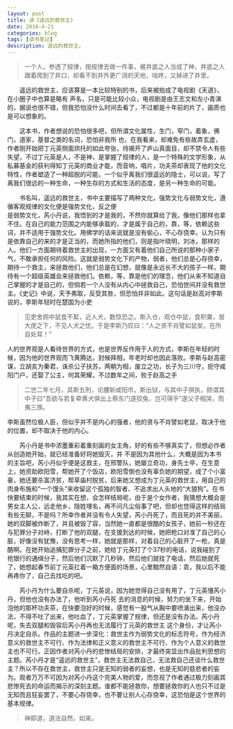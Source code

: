 ```yaml
---
layout: post
title: 读《遥远的救世主》
date: 2016-4-21
categories: blog
tags: [读书笔记]
description: 遥远的救世主。
---
```


> 一个人，参透了规律，按规律去做一件事，被井底之人当成了神，井底之人跟着爬到了井口，却看不到井外更广阔的天地，咕咚，又掉进了井里。   


&emsp;&emsp;遥远的救世主，应该算是一本比较特别的书，后来被拍成了电视剧《天道》，在小圈子中也算是略有
声名，只是可能比较小众，电视剧是由王志文和左小青演的，据说也很不错，但我恐怕没什么时间去看了，不过都是十年前的片了，画质也是可以想象的。         

&emsp;&emsp;这本书，作者想说的恐怕很多吧，但所谓文化属性，生门，窄门，着象，佛门，道家，基督之类的名词，恐怕非我所
也，在我看来，却难免有些故弄玄虚，作者刚开始把丁元英侧面烘托的如此夸张，待揭开了庐山真面目，却不禁令人有些失望，不过丁元英是人，不是神，是掌握了规律的人，是一个特殊的文学形象，从私募基金的获利得知丁元英的商业才能，而音响，唱片，功夫茶却表现了他的文化特性，作者塑造了一种超脱的可能，一个似乎离我们很遥远的隐士，可以说，写了离我们很远的一种生命，一种生存的方式和生活的态度，是另一种生命的可能。

&emsp;&emsp;书名叫，遥远的救世主，书中主要描写了两种文化，强势文化与弱势文化，遵循客观规律的文化便是强势文化，反之便      
是弱势文化，芮小丹说，我悟到的才是我的，不然你就算给了我，像他们那样也拿不住。在自己的能力范围之内能够承载的，才是属于自己的，靠，等，依赖这些词，并不适用于强势文化。用佛学的话来说就是没有偷心，不心存侥幸。认为只有是依靠自己的来的才是正当的，而她所指的他们，则是指叶晓明，刘冰，那样的人。他们一方面期待着救世主的出现，一方面又有着他们自己所说的那种小家子气，不敢承担任何的风险。这就是弱势文化下的产物，弱者，他们总是心存侥幸，期待一个救主，来拯救他们，他们总是在幻想，就像是永远长不大的孩子一样。期待有一个超级英雄会来拯救他们。依赖，等，靠是他们的理念，他们从来不知道自己掌握的才是自己的，但倘若一个人没有从内心中拯救自己，恐怕世间并没有救世主。《史记》中说，天予弗取，反受其咎，但恐怕并非如此。这句话是赵高对李斯说的，李斯年轻时在楚国为小吏

> 见吏舍厕中鼠食不絜，近人犬，数惊恐之。斯入仓，观仓中鼠，食积粟，居大庑之下，不见人犬之忧。于是李斯乃叹曰：“人之贤不肖譬如鼠矣，在所自处耳！”              

人的世界观是人看待世界的方式，也是世界反作用于人的方式，李斯在年轻的时候，因为他的世界观而飞黄腾达，封候拜相，年老时却也因此落败。李斯与赵高密谋，立胡亥为秦君，诛杀公子扶苏，两朝为相，废立之功，长子为三川守，扼守咸阳门户，还娶了公主，何其荣耀，不过数年之间，败于赵高之手  

>二世二年七月，具斯五刑，论腰斩咸阳市。斯出狱，与其中子俱执，顾谓其中子曰“吾欲与若复牵黄犬俱出上蔡东门逐狡兔，岂可得乎”遂父子相哭，而夷三族。

李斯虽然位极人臣，但似乎并不是内心的强者，他的贤与不肖譬如老鼠，取决于他的位置，却不取决于他的内心。  


&emsp;&emsp;芮小丹是书中浓墨重彩着重刻画的女主角，好的有些不够真实了，但想必作者从创造她开始，就已经准备好将她毁灭，并
不是因为其他什么，大概是因为本书的主旨吧，芮小丹似乎便是这救主，在邢警队，她屡立奇功，身先士卒，在生意上，她资助欧阳雪，帮她开了个饭店，欧阳雪倒也没有辜负她的期望，成了个小富豪，她还要杀富济贫，帮草庙村脱贫，后来她又想成为丁元英的救世主，用自己的肉身布施和“一个馒头”来收留这个孤独的智者、不追求出人头地的“大狼狗”。在书快要结束的时候，我其实在想，会怎样结局呢，由于是个女作者，我猜想大概会是男女主人公，远走他乡，隐姓埋名，再不问凡尘俗事了吧，但却也觉得这样的结局有些无聊，不是吗？所幸作者并没有令人失望，芮小丹死了，而且死的并不美丽，她的双脚被炸断了，并且被毁了容，当然她一直都是很酷的女孩子，她前一秒还在与犯罪分子对峙，打断了他的双腿，在支援到达的时候，她把枪口对准了自己的心脏，好像没有犹豫，没有思考一样，她就是那样，对着自己的心脏开了一枪，真是酷啊。在她开始追捕犯罪分子之前，她给丁元英打了个37秒的电话，说我碰到了抢银行的通缉分子，然后他们沉默了几秒钟，然后他们就挂了电话，然后她就死了，她想起春节前丁元英扛着一箱方便面的场景，心里黯然自语：乖，我以后不能再疼你了，自己去找吃的吧。  


&emsp;&emsp;芮小丹为什么要自杀呢，丁元英说，因为她觉得自己没有用了，丁元英懂芮小丹，但他也没有办法了，他听到芮小丹死
去的消息的时候，努力的坐下来，开始泡他的那杯功夫茶，在快要泡好的时候，感觉有一股气从胸中要喷涌出来，他没办法，不得不吐了出来，他吐血了，丁元英掌握了规律，但还是没有办法。芮小丹呢，失去双腿和毁容后芮小丹再也无法履行丁元英的救世主
这个身份，才让芮小丹决定自杀。作品的主题进一步深化：救世主作为弱势文化的标志符号，作为经济意义的救世主不可行、作为法律和正义意义的救世主不可行、作为个人意义的救世主也不可行。正因作者对芮小丹的悲惨结局的安排，才最终突显出作品批判思想的主题。芮小丹才是“遥远的救世主”，救世主无法救自己，无法救自己还谈什么救世主？所以不存在救世主，救世主只是无知的弱者的妄想，也是无知的慈悲者的妄为。观者万万不可因为对芮小丹这个完美人物的爱，而忽视了作者通过极力刻画其悲惨死去的命运而揭示的深刻主题。谁都不能拯救你，想要拯救你的人也只不过是无知而且狂妄罢了，不要心存侥幸，也不要让别人心存侥幸，这恐怕是这个世界的基本规律。       


>神即道，道法自然，如来。






		













